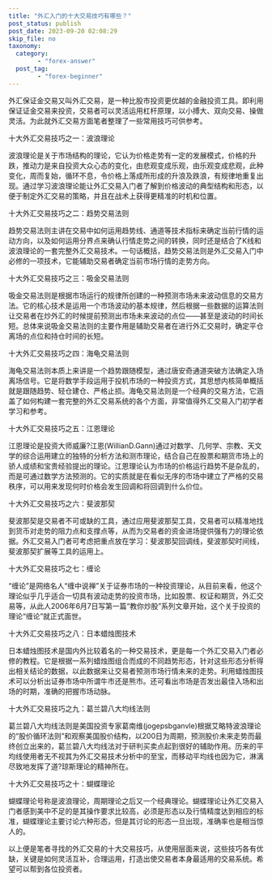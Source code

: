 ```yaml
---
title: "外汇入门的十大交易技巧有哪些？"
post_status: publish
post_date: 2023-09-20 02:08:29
skip_file: no
taxonomy:
  category:
        - "forex-answer"
  post_tag:
        - "forex-beginner"
---
```


外汇保证金交易又叫外汇交易，是一种比股市投资更优越的金融投资工具。即利用保证证金交易来投资，交易者可以灵活运用杠杆原理，以小搏大、双向交易、操做灵活。为此就外汇交易方面笔者整理了一些常用技巧可供参考。

十大外汇交易技巧之一：波浪理论

波浪理论是关于市场结构的理论，它认为价格走势有一定的发展模式，价格的升跌，推动力是来自投资大众心态的变化，由悲观变成乐观，由乐观变成悲观，此种变化，周而复始，循环不息，令价格上落成所形成的升浪及跌浪，有规律地重复出现。通过学习波浪理论能让外汇交易入门者了解到价格波动的典型结构和形态，以便于制定外汇交易的策略，并且在战术上获得更精准的时机和位置。

十大外汇交易技巧之二：趋势交易法则

趋势交易法则主讲在交易中如何运用趋势线、通道等技术指标来确定当前行情的运动方向，以及如何运用分界点来确认行情走势之间的转换，同时还是结合了K线和波浪理论的一套完整外汇交易技术。一句话概括，趋势交易法则是外汇交易入门中必修的一项技术，它能辅助交易者确定当前市场行情的走势方向。

十大外汇交易技巧之三：吸金交易法则

吸金交易法则是根据市场运行的规律所创建的一种预测市场未来波动信息的交易方法。它的核心技术是运用一个市场波动的基本规律，然后根据一些数据的运算法则让交易者在炒外汇的时候提前预测出市场未来波动的点位——甚至是波动的时间长短。总体来说吸金交易法则的主要作用是辅助交易者在进行外汇交易时，确定平仓离场的点位和持仓时间的长短。

十大外汇交易技巧之四：海龟交易法则

海龟交易法则本质上来讲是一个趋势跟随模型，通过唐安奇通道突破方法确定入场离场信号。它是将数学手段运用于投机市场的一种投资方式，其思想内核简单概括就是跟随趋势、轻仓建仓、严格止损。海龟交易法则是一个经典的交易方法，它涵盖了如何构建一套完整的外汇交易系统的各个方面，非常值得外汇交易入门初学者学习和参考。

十大外汇交易技巧之五：江恩理论

江恩理论是投资大师威廉?江恩(WillianD.Gann)通过对数学、几何学、宗教、天文学的综合运用建立的独特的分析方法和测市理论，结合自己在股票和期货市场上的骄人成绩和宝贵经验提出的理论。江恩理论认为市场的价格运行趋势不是杂乱的，而是可通过数学方法预测的。它的实质就是在看似无序的市场中建立了严格的交易秩序，可以用来发现何时价格会发生回调和将回调到什么价位。

十大外汇交易技巧之六：斐波那契

斐波那契是交易者不可或缺的工具，通过应用斐波那契工具，交易者可以精准地找到货币对走势的阻力点和支撑点等，从而为交易者的资金进场提供强有力的理论依据。外汇交易入门者可考虑把重点放在学习：斐波那契回调线，斐波那契时间线，斐波那契扩展等工具的运用上。

十大外汇交易技巧之七：缠论

“缠论”是网络名人“缠中说禅”关于证券市场的一种投资理论，从目前来看，他这个理论似乎几乎适合一切具有波动走势的投资市场，比如股票、权证和期货，外汇交易等，从此人2006年6月7日写第一篇“教你炒股”系列文章开始，这个关于投资的理论“缠论”就正式面世。

十大外汇交易技巧之八：日本蜡烛图技术

日本蜡烛图技术是国内外比较着名的一种交易技术，更是每一个外汇交易入门者必修的教程。它是根据一系列蜡烛图组合而成的不同趋势形态，针对这些形态分析得出相关结论的数据，以此数据来让交易者预测市场行情未来的走势。利用蜡烛图技术可以分析出证券市场中所谓牛市还是熊市。还可看出市场是否发出最佳入场和出场的时期，准确的把握市场动脉。

十大外汇交易技巧之九：葛兰碧八大均线法则

葛兰碧八大均线法则是美国投资专家葛南维(jogepsbganvle)根据艾略特波浪理论的“股价循环法则”和观察美国股价结构，以200日为周期，预测股价未来走势而最终创立出来的，葛兰碧八大均线法对于研判买卖点起到很好的辅助作用。历来的平均线使用者无不视其为外汇交易技术分析中的至宝，而移动平均线也因为它，淋漓尽致地发挥了道?琼斯理论的精神所在。

十大外汇交易技巧之十：蝴蝶理论

蝴蝶理论号称是波浪理论，周期理论之后又一个经典理论。蝴蝶理论让外汇交易入门者感到美中不足的是其操作要求比较高，必须是形态以及行情精度达到相应的标准，蝴蝶理论主要讨论六种形态，但是其讨论的形态一旦出现，准确率也是相当惊人的。

以上便是笔者寻找的外汇交易的十大交易技巧，从使用层面来说，这些技巧各有优缺，关键是如何灵活互补，合理运用，打造出使交易者本身最适用的交易系统。希望可以帮到各位投资者。
